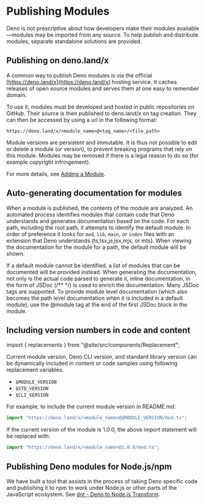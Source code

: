 # Publishing Modules

Deno is not prescriptive about how developers make their modules
available—modules may be imported from any source. To help publish and
distribute modules, separate standalone solutions are provided.

## Publishing on deno.land/x

A common way to publish Deno modules is via the official
[https://deno.land/x](https://deno.land/x) hosting service. It caches releases
of open source modules and serves them at one easy to remember domain.

To use it, modules must be developed and hosted in public repositories on
GitHub. Their source is then published to deno.land/x on tag creation. They can
then be accessed by using a url in the following format:

```console
https://deno.land/x/<module_name>@<tag_name>/<file_path>
```

Module versions are persistent and immutable. It is thus not possible to edit or
delete a module (or version), to prevent breaking programs that rely on this
module. Modules may be removed if there is a legal reason to do so (for example
copyright infringement).

For more details, see [Adding a Module](https://deno.land/add_module).

## Auto-generating documentation for modules

When a module is published, the contents of the module are analyzed. An
automated process identifies modules that contain code that Deno understands and
generates documentation based on the code. For each path, including the root
path, it attempts to identify the default module. In order of preference it
looks for `mod`, `lib`, `main`, or `index` files with an extension that Deno
understands (ts,tsx,js,jsx,mjs, or mts). When viewing the documentation for the
module for a path, the default module will be shown.

If a default module cannot be identified, a list of modules that can be
documented will be provided instead. When generating the documentation, not only
is the actual code parsed to generate it, inline documentation, in the form of
JSDoc (/** */) is used to enrich the documentation. Many JSDoc tags are
supported. To provide module level documentation (which also becomes the path
level documentation when it is included in a default module), use the @module
tag at the end of the first JSDoc block in the module.

## Including version numbers in code and content

import { replacements } from "@site/src/components/Replacement";

Current module version, Deno CLI version, and standard library version can be
dynamically included in content or code samples using following replacement
variables.

- `$MODULE_VERSION`
- `$STD_VERSION`
- `$CLI_VERSION`

For example, to include the current module version in README.md:

```ts
import "https://deno.land/x/<module_name>@$MODULE_VERSION/mod.ts";
```

If the current version of the module is 1.0.0, the above import statement will
be replaced with:

```ts
import "https://deno.land/x/<module_name>@1.0.0/mod.ts";
```

## Publishing Deno modules for Node.js/npm

We have built a tool that assists in the process of taking Deno specific code
and publishing it to npm to work under Node.js or other parts of the JavaScript
ecosystem. See [dnt - Deno to Node.js Transform](./dnt.md).
